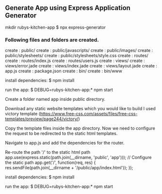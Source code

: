 ##  Generate App using Express Application Generator

mkdir rubys-kitchen-app
$ npx express-generator

### Following files and folders are created. 

create : public/
   create : public/javascripts/
   create : public/images/
   create : public/stylesheets/
   create : public/stylesheets/style.css
   create : routes/
   create : routes/index.js
   create : routes/users.js
   create : views/
   create : views/error.jade
   create : views/index.jade
   create : views/layout.jade
   create : app.js
   create : package.json
   create : bin/
   create : bin/www

   install dependencies:
     $ npm install

   run the app:
     $ DEBUG=rubys-kitchen-app:* npm start

Create a folder named app inside public directory.

Download any static website templates which you would like to build
I used victory template (https://www.free-css.com/assets/files/free-css-templates/preview/page244/victory/)

Copy the template files inside the app directory.
Now we need to configure the request to be redirected to the static html templates.

Navigate to app.js and add the dependencies for the router.

Re-route the path '/' to the static html path
app.use(express.static(path.join(__dirname, 'public', 'app'))); // Configure the static path
app.get('/', function(req, res) {
  res.sendFile(path.join(__dirname + '/public/app/index.html'));
});

install dependencies:
     $ npm install

run the app:
    $ DEBUG=rubys-kitchen-app:* npm start